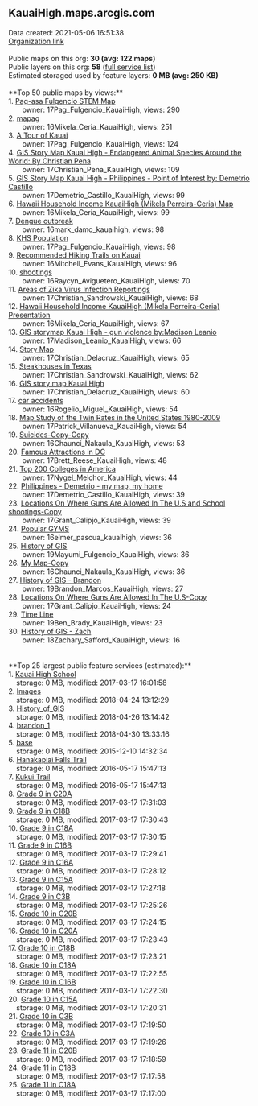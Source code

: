 <h2>KauaiHigh.maps.arcgis.com</h2> Data created: 2021-05-06 16:51:38 <br /><a target='new' href='https://KauaiHigh.maps.arcgis.com'>Organization link</a><br /><br />Public maps on this org: <b>30 (avg: 122 maps)</b><br />Public layers on this org: <b>58 </b>(<a target='new' href='https://services.arcgis.com/Xu6eQwAAXoCDegcr/ArcGIS/rest/services'>full service list</a>)<br />Estimated storaged used by feature layers: <b>0 MB (avg: 250 KB)</b><br /><br />**Top 50 public maps by views:**<br />  1. <a target='new' href='https://www.arcgis.com/home/item.html?id=434dfa4305ff4699bcc49f7ec2cba645'>Pag-asa Fulgencio STEM Map</a> <br />  &nbsp;&nbsp;&nbsp;&nbsp; &nbsp;&nbsp;owner: 17Pag_Fulgencio_KauaiHigh, views: 290<br />  2. <a target='new' href='https://www.arcgis.com/home/item.html?id=a739a8c6c482440ead2b20746e605369'>mapag</a> <br />  &nbsp;&nbsp;&nbsp;&nbsp; &nbsp;&nbsp;owner: 16Mikela_Ceria_KauaiHigh, views: 251<br />  3. <a target='new' href='https://www.arcgis.com/home/item.html?id=2c4dc898ee824644a6e0ad2521d066e7'>A Tour of Kauai</a> <br />  &nbsp;&nbsp;&nbsp;&nbsp; &nbsp;&nbsp;owner: 17Pag_Fulgencio_KauaiHigh, views: 124<br />  4. <a target='new' href='https://www.arcgis.com/home/item.html?id=45f7c6bd44d74cdcba5cb4197f5a1964'>GIS Story Map Kauai High - Endangered Animal Species Around the World: By Christian Pena</a> <br />  &nbsp;&nbsp;&nbsp;&nbsp; &nbsp;&nbsp;owner: 17Christian_Pena_KauaiHigh, views: 109<br />  5. <a target='new' href='https://www.arcgis.com/home/item.html?id=c6c48800506f40479ea239f66d37640d'>GIS Story Map Kauai High - Philippines - Point of Interest by: Demetrio Castillo</a> <br />  &nbsp;&nbsp;&nbsp;&nbsp; &nbsp;&nbsp;owner: 17Demetrio_Castillo_KauaiHigh, views: 99<br />  6. <a target='new' href='https://www.arcgis.com/home/item.html?id=a489fa7a201b48169df26adc8d7c69fd'>Hawaii Household Income KauaiHigh (Mikela Perreira-Ceria) Map</a> <br />  &nbsp;&nbsp;&nbsp;&nbsp; &nbsp;&nbsp;owner: 16Mikela_Ceria_KauaiHigh, views: 99<br />  7. <a target='new' href='https://www.arcgis.com/home/item.html?id=606403d146d64243b0c71199e5ffc49f'>Dengue outbreak</a> <br />  &nbsp;&nbsp;&nbsp;&nbsp; &nbsp;&nbsp;owner: 16mark_damo_kauaihigh, views: 98<br />  8. <a target='new' href='https://www.arcgis.com/home/item.html?id=8849cc4057af4136b79a10f10aa73d6a'>KHS Population</a> <br />  &nbsp;&nbsp;&nbsp;&nbsp; &nbsp;&nbsp;owner: 17Pag_Fulgencio_KauaiHigh, views: 98<br />  9. <a target='new' href='https://www.arcgis.com/home/item.html?id=fecb299f59be4a8bac38c35f0d1e4962'>Recommended Hiking Trails on Kauai</a> <br />  &nbsp;&nbsp;&nbsp;&nbsp; &nbsp;&nbsp;owner: 16Mitchell_Evans_KauaiHigh, views: 96<br />  10. <a target='new' href='https://www.arcgis.com/home/item.html?id=0817c192ed924bae82d92dfb12a641e2'>shootings</a> <br />  &nbsp;&nbsp;&nbsp;&nbsp; &nbsp;&nbsp;owner: 16Raycyn_Aviguetero_KauaiHigh, views: 70<br />  11. <a target='new' href='https://www.arcgis.com/home/item.html?id=150044274ea54d3180ac5fa314ef0c3e'>Areas of Zika Virus Infection Reportings</a> <br />  &nbsp;&nbsp;&nbsp;&nbsp; &nbsp;&nbsp;owner: 17Christian_Sandrowski_KauaiHigh, views: 68<br />  12. <a target='new' href='https://www.arcgis.com/home/item.html?id=34672472f124497888f8da1e014bcaaa'>Hawaii Household Income KauaiHigh (Mikela Perreira-Ceria) Presentation</a> <br />  &nbsp;&nbsp;&nbsp;&nbsp; &nbsp;&nbsp;owner: 16Mikela_Ceria_KauaiHigh, views: 67<br />  13. <a target='new' href='https://www.arcgis.com/home/item.html?id=1f4b58810d454e73a0f80a764415ed2d'>GIS storymap Kauai High - gun violence by:Madison Leanio</a> <br />  &nbsp;&nbsp;&nbsp;&nbsp; &nbsp;&nbsp;owner: 17Madison_Leanio_KauaiHigh, views: 66<br />  14. <a target='new' href='https://www.arcgis.com/home/item.html?id=226119395bd843248aff1d142f7012f0'>Story Map</a> <br />  &nbsp;&nbsp;&nbsp;&nbsp; &nbsp;&nbsp;owner: 17Christian_Delacruz_KauaiHigh, views: 65<br />  15. <a target='new' href='https://www.arcgis.com/home/item.html?id=34a530141f234ac390e9990eb241cc3a'>Steakhouses in Texas</a> <br />  &nbsp;&nbsp;&nbsp;&nbsp; &nbsp;&nbsp;owner: 17Christian_Sandrowski_KauaiHigh, views: 62<br />  16. <a target='new' href='https://www.arcgis.com/home/item.html?id=e776b59c17bd4d55af833ad822eae40a'>GIS story map Kauai High</a> <br />  &nbsp;&nbsp;&nbsp;&nbsp; &nbsp;&nbsp;owner: 17Christian_Delacruz_KauaiHigh, views: 60<br />  17. <a target='new' href='https://www.arcgis.com/home/item.html?id=6b6f0388c983430fbf7fb43a050fd4a8'>car accidents</a> <br />  &nbsp;&nbsp;&nbsp;&nbsp; &nbsp;&nbsp;owner: 16Rogelio_Miguel_KauaiHigh, views: 54<br />  18. <a target='new' href='https://www.arcgis.com/home/item.html?id=9b5eecb15eaf4e819dc0a19fbcd1d2c7'>Map Study of the Twin Rates in the United States 1980-2009</a> <br />  &nbsp;&nbsp;&nbsp;&nbsp; &nbsp;&nbsp;owner: 17Patrick_Villanueva_KauaiHigh, views: 54<br />  19. <a target='new' href='https://www.arcgis.com/home/item.html?id=9bed80b7fc50436bad3fda7323b3279b'>Suicides-Copy-Copy</a> <br />  &nbsp;&nbsp;&nbsp;&nbsp; &nbsp;&nbsp;owner: 16Chaunci_Nakaula_KauaiHigh, views: 53<br />  20. <a target='new' href='https://www.arcgis.com/home/item.html?id=e90e9102b20144a7b0efa1653b655865'>Famous Attractions in DC</a> <br />  &nbsp;&nbsp;&nbsp;&nbsp; &nbsp;&nbsp;owner: 17Brett_Reese_KauaiHigh, views: 48<br />  21. <a target='new' href='https://www.arcgis.com/home/item.html?id=1c4e29cd4859476d945dca80de097b4c'>Top 200 Colleges in America</a> <br />  &nbsp;&nbsp;&nbsp;&nbsp; &nbsp;&nbsp;owner: 17Nygel_Melchor_KauaiHigh, views: 44<br />  22. <a target='new' href='https://www.arcgis.com/home/item.html?id=84f98ab5f9714fbdab7b7aeca4f2b849'>Philippines - Demetrio - my map, my home</a> <br />  &nbsp;&nbsp;&nbsp;&nbsp; &nbsp;&nbsp;owner: 17Demetrio_Castillo_KauaiHigh, views: 39<br />  23. <a target='new' href='https://www.arcgis.com/home/item.html?id=210434efcc49427d877d6a1f9ebeebbf'>Locations On Where Guns Are Allowed In The U.S and School shootings-Copy</a> <br />  &nbsp;&nbsp;&nbsp;&nbsp; &nbsp;&nbsp;owner: 17Grant_Calipjo_KauaiHigh, views: 39<br />  24. <a target='new' href='https://www.arcgis.com/home/item.html?id=06771434f9924f78aec474fc40822237'>Popular GYMS</a> <br />  &nbsp;&nbsp;&nbsp;&nbsp; &nbsp;&nbsp;owner: 16elmer_pascua_kauaihigh, views: 36<br />  25. <a target='new' href='https://www.arcgis.com/home/item.html?id=91318bee32824531876e8c76e1775d02'>History of GIS</a> <br />  &nbsp;&nbsp;&nbsp;&nbsp; &nbsp;&nbsp;owner: 19Mayumi_Fulgencio_KauaiHigh, views: 36<br />  26. <a target='new' href='https://www.arcgis.com/home/item.html?id=caa120b0bee146559af4589f226b0acb'>My Map-Copy</a> <br />  &nbsp;&nbsp;&nbsp;&nbsp; &nbsp;&nbsp;owner: 16Chaunci_Nakaula_KauaiHigh, views: 36<br />  27. <a target='new' href='https://www.arcgis.com/home/item.html?id=d6ff964b31ec47f48e93c6f39c8bc984'>History of GIS - Brandon</a> <br />  &nbsp;&nbsp;&nbsp;&nbsp; &nbsp;&nbsp;owner: 19Brandon_Marcos_KauaiHigh, views: 27<br />  28. <a target='new' href='https://www.arcgis.com/home/item.html?id=32eeac3106b9457bb4afa8a66668a5a1'>Locations On Where Guns Are Allowed In The U.S-Copy</a> <br />  &nbsp;&nbsp;&nbsp;&nbsp; &nbsp;&nbsp;owner: 17Grant_Calipjo_KauaiHigh, views: 24<br />  29. <a target='new' href='https://www.arcgis.com/home/item.html?id=144a19b0387047dd84bb357fc72fcc0c'>Time Line </a> <br />  &nbsp;&nbsp;&nbsp;&nbsp; &nbsp;&nbsp;owner: 19Ben_Brady_KauaiHigh, views: 23<br />  30. <a target='new' href='https://www.arcgis.com/home/item.html?id=6d34bbcf143147998862c64d34f58ad6'>History of GIS - Zach</a> <br />  &nbsp;&nbsp;&nbsp;&nbsp; &nbsp;&nbsp;owner: 18Zachary_Safford_KauaiHigh, views: 16<br /><br /><br />**Top 25 largest public feature services (estimated):**<br /> 1. <a target='new' href='https://www.arcgis.com/home/item.html?id=ad03385b23ae4c2f99ab370b5d37757c'>Kauai High School</a><br /> &nbsp;&nbsp;&nbsp;&nbsp;storage: 0 MB, modified: 2017-03-17 16:01:58<br /> 2. <a target='new' href='https://www.arcgis.com/home/item.html?id=5bf1ba06c8ee4248afb76fb20e28896b'>Images</a><br /> &nbsp;&nbsp;&nbsp;&nbsp;storage: 0 MB, modified: 2018-04-24 13:12:29<br /> 3. <a target='new' href='https://www.arcgis.com/home/item.html?id=bdc8e6be80d14d63a219b81a68e4a420'>History_of_GIS</a><br /> &nbsp;&nbsp;&nbsp;&nbsp;storage: 0 MB, modified: 2018-04-26 13:14:42<br /> 4. <a target='new' href='https://www.arcgis.com/home/item.html?id=40e26df011784449a0319b16ef8ec4a4'>brandon_1</a><br /> &nbsp;&nbsp;&nbsp;&nbsp;storage: 0 MB, modified: 2018-04-30 13:33:16<br /> 5. <a target='new' href='https://www.arcgis.com/home/item.html?id=042be1f3c1b94cbd8e549988d01deee3'>base</a><br /> &nbsp;&nbsp;&nbsp;&nbsp;storage: 0 MB, modified: 2015-12-10 14:32:34<br /> 6. <a target='new' href='https://www.arcgis.com/home/item.html?id=6b676ac0fac8420fa7357860336274c3'>Hanakapiai Falls Trail</a><br /> &nbsp;&nbsp;&nbsp;&nbsp;storage: 0 MB, modified: 2016-05-17 15:47:13<br /> 7. <a target='new' href='https://www.arcgis.com/home/item.html?id=ad0ad5f59fab492db36bd39a41d87e01'>Kukui Trail</a><br /> &nbsp;&nbsp;&nbsp;&nbsp;storage: 0 MB, modified: 2016-05-17 15:47:13<br /> 8. <a target='new' href='https://www.arcgis.com/home/item.html?id=f6c905c44a174229948fdb4ad2e6fc80'>Grade 9 in C20A</a><br /> &nbsp;&nbsp;&nbsp;&nbsp;storage: 0 MB, modified: 2017-03-17 17:31:03<br /> 9. <a target='new' href='https://www.arcgis.com/home/item.html?id=f535bb7c56a74e97a338a50678862467'>Grade 9 in C18B</a><br /> &nbsp;&nbsp;&nbsp;&nbsp;storage: 0 MB, modified: 2017-03-17 17:30:43<br /> 10. <a target='new' href='https://www.arcgis.com/home/item.html?id=6ac5522f86d44392a116acf5b4306a8b'>Grade 9 in C18A</a><br /> &nbsp;&nbsp;&nbsp;&nbsp;storage: 0 MB, modified: 2017-03-17 17:30:15<br /> 11. <a target='new' href='https://www.arcgis.com/home/item.html?id=2d5cd3b4fb464650b888782298906c3f'>Grade 9 in C16B</a><br /> &nbsp;&nbsp;&nbsp;&nbsp;storage: 0 MB, modified: 2017-03-17 17:29:41<br /> 12. <a target='new' href='https://www.arcgis.com/home/item.html?id=110ae920c2a1402ab8ec318e3092e19b'>Grade 9 in C16A</a><br /> &nbsp;&nbsp;&nbsp;&nbsp;storage: 0 MB, modified: 2017-03-17 17:28:12<br /> 13. <a target='new' href='https://www.arcgis.com/home/item.html?id=2418a081d3b54e85b5f541880b7c6ecb'>Grade 9 in C15A</a><br /> &nbsp;&nbsp;&nbsp;&nbsp;storage: 0 MB, modified: 2017-03-17 17:27:18<br /> 14. <a target='new' href='https://www.arcgis.com/home/item.html?id=764814babbd243469e02adce821c4e91'>Grade 9 in C3B</a><br /> &nbsp;&nbsp;&nbsp;&nbsp;storage: 0 MB, modified: 2017-03-17 17:25:26<br /> 15. <a target='new' href='https://www.arcgis.com/home/item.html?id=dedda400395e49abb09a6dec54c08623'>Grade 10 in C20B</a><br /> &nbsp;&nbsp;&nbsp;&nbsp;storage: 0 MB, modified: 2017-03-17 17:24:15<br /> 16. <a target='new' href='https://www.arcgis.com/home/item.html?id=bacd57754b1245f389ec3e7052569fce'>Grade 10 in C20A</a><br /> &nbsp;&nbsp;&nbsp;&nbsp;storage: 0 MB, modified: 2017-03-17 17:23:43<br /> 17. <a target='new' href='https://www.arcgis.com/home/item.html?id=6cec41b7aa0e4337ac5052325528d2f9'>Grade 10 in C18B</a><br /> &nbsp;&nbsp;&nbsp;&nbsp;storage: 0 MB, modified: 2017-03-17 17:23:21<br /> 18. <a target='new' href='https://www.arcgis.com/home/item.html?id=63f70728edfd473f8ec3c4c194ff77d1'>Grade 10 in C18A</a><br /> &nbsp;&nbsp;&nbsp;&nbsp;storage: 0 MB, modified: 2017-03-17 17:22:55<br /> 19. <a target='new' href='https://www.arcgis.com/home/item.html?id=4784078a19264aa2a96a89cb030664f1'>Grade 10 in C16B</a><br /> &nbsp;&nbsp;&nbsp;&nbsp;storage: 0 MB, modified: 2017-03-17 17:22:30<br /> 20. <a target='new' href='https://www.arcgis.com/home/item.html?id=760e69b4c1374a80aac4026cc79a2dc1'>Grade 10 in C15A</a><br /> &nbsp;&nbsp;&nbsp;&nbsp;storage: 0 MB, modified: 2017-03-17 17:20:31<br /> 21. <a target='new' href='https://www.arcgis.com/home/item.html?id=fbfeeb29abb14467a4f062f2d22b27c7'>Grade 10 in C3B</a><br /> &nbsp;&nbsp;&nbsp;&nbsp;storage: 0 MB, modified: 2017-03-17 17:19:50<br /> 22. <a target='new' href='https://www.arcgis.com/home/item.html?id=ea3406ee6dba4807860f0d945ce7a2ed'>Grade 10 in C3A</a><br /> &nbsp;&nbsp;&nbsp;&nbsp;storage: 0 MB, modified: 2017-03-17 17:19:26<br /> 23. <a target='new' href='https://www.arcgis.com/home/item.html?id=02791d42c3e04fae9b283ffe31337446'>Grade 11 in C20B</a><br /> &nbsp;&nbsp;&nbsp;&nbsp;storage: 0 MB, modified: 2017-03-17 17:18:59<br /> 24. <a target='new' href='https://www.arcgis.com/home/item.html?id=6c0dc63c6b254ee69e9536fd8957802c'>Grade 11 in C18B</a><br /> &nbsp;&nbsp;&nbsp;&nbsp;storage: 0 MB, modified: 2017-03-17 17:17:58<br /> 25. <a target='new' href='https://www.arcgis.com/home/item.html?id=51fb801bcd814dbc91e81490e2b0fc78'>Grade 11 in C18A</a><br /> &nbsp;&nbsp;&nbsp;&nbsp;storage: 0 MB, modified: 2017-03-17 17:17:00<br />
